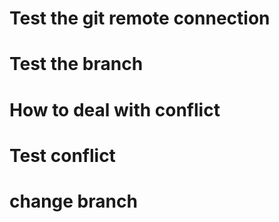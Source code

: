 # Test the git remote connection
# Test the branch
# How to deal with conflict
# Test conflict
# change branch
